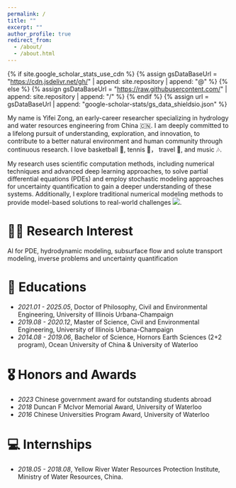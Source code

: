 ```yaml
---
permalink: /
title: ""
excerpt: ""
author_profile: true
redirect_from: 
  - /about/
  - /about.html
---
```


{% if site.google_scholar_stats_use_cdn %}
{% assign gsDataBaseUrl = "https://cdn.jsdelivr.net/gh/" | append: site.repository | append: "@" %}
{% else %}
{% assign gsDataBaseUrl = "https://raw.githubusercontent.com/" | append: site.repository | append: "/" %}
{% endif %}
{% assign url = gsDataBaseUrl | append: "google-scholar-stats/gs_data_shieldsio.json" %}

<span class='anchor' id='about-me'></span>

My name is Yifei Zong, an early-career researcher specializing in hydrology and water resources engineering from China 🇨🇳. I am deeply committed to a lifelong pursuit of understanding, exploration, and innovation, to contribute to a better natural environment and human community through continuous research. I love basketball 🏀, tennis 🎾， travel 👣, and music 🎶.

My research uses scientific computation methods, including numerical techniques and advanced deep learning approaches, to solve partial differential equations (PDEs) and employ stochastic modeling approaches for uncertainty quantification to gain a deeper understanding of these systems. Additionally, I explore traditional numerical modeling methods to provide model-based solutions to real-world challenges <a href='https://scholar.google.com/citations?user=-tNRjooAAAAJ'><img src="https://img.shields.io/endpoint?url={{ url | url_encode }}&logo=Google%20Scholar&labelColor=f6f6f6&color=9cf&style=flat&label=citations"></a>.

# 🧑‍🎓 Research Interest
Al for PDE, hydrodynamic modeling, subsurface flow and solute transport modeling, inverse problems and uncertainty quantification

# 📖 Educations
- *2021.01 - 2025.05*, Doctor of Philosophy, Civil and Environmental Engineering, University of Illinois Urbana-Champaign
- *2019.08 - 2020.12*, Master of Science, Civil and Environmental Engineering, University of Illinois Urbana-Champaign
- *2014.08 - 2019.06*, Bachelor of Science, Hornors Earth Sciences (2+2 program), Ocean University of China & University of Waterloo

# 🎖 Honors and Awards
- *2023* Chinese government award for outstanding students abroad
- *2018* Duncan F McIvor Memorial Award, University of Waterloo
- *2016* Chinese Universities Program Award, University of Waterloo

# 💻 Internships
- *2018.05 - 2018.08*, Yellow River Water Resources Protection Institute, Ministry of Water Resources, China.
